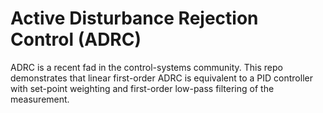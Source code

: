 # Active Disturbance Rejection Control (ADRC)
ADRC is a recent fad in the control-systems community. This repo demonstrates that linear first-order ADRC is equivalent to a PID controller with set-point weighting and first-order low-pass filtering of the measurement.

